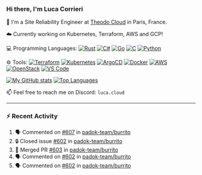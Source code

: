 ### Hi there, I'm Luca Corrieri

👋 I'm a Site Reliability Engineer at [Theodo Cloud](https://cloud.theodo.com/) in Paris, France.

☁️ Currently working on Kubernetes, Terraform, AWS and GCP!

💻 Programming Languages:
[![Rust](https://img.shields.io/badge/Rust-c14566?style=flat-square&logo=rust&logoColor=white)](#)
[![C#](https://img.shields.io/badge/C%23-1e9e25.svg?style=flat-square&logo=c%20sharp&logoColor=white)](#)
[![Go](https://img.shields.io/badge/Go-007d9c?style=flat-square&logo=go&logoColor=white)](#)
[![C](https://img.shields.io/badge/C-2570ae.svg?style=flat-square&logo=c&logoColor=white)](#)
[![Python](https://img.shields.io/badge/Python-3b78a7.svg?style=flat-square&logo=python&logoColor=white)](#)

⚙️ Tools:
[![Terraform](https://img.shields.io/badge/Terraform-7B42BC?style=flat-square&logo=terraform&logoColor=white)](#)
[![Kubernetes](https://img.shields.io/badge/Kubernetes-326CE5?style=flat-square&logo=kubernetes&logoColor=white)](#)
[![ArgoCD](https://img.shields.io/badge/ArgoCD-009485?style=flat-square&logo=argo&logoColor=white)](#)
[![Docker](https://img.shields.io/badge/Docker-2496ED?style=flat-square&logo=docker&logoColor=white)](#)
[![AWS](https://img.shields.io/badge/AWS-232F3E?style=flat-square&logo=amazonaws&logoColor=white)](#)
[![OpenStack](https://img.shields.io/badge/OpenStack-ED1944?style=flat-square&logo=openstack&logoColor=white)](#)
[![VS Code](https://img.shields.io/badge/VS%20Code-007ACC?style=flat-square&logo=visualstudiocode&logoColor=white)](#)

[![My GitHub stats](https://github-readme-stats.vercel.app/api?username=corrieriluca&hide_rank=true&count_private=true&include_all_commits=true&show_icons=true&theme=github_dark)](#)
[![Top Languages](https://github-readme-stats.vercel.app/api/top-langs/?username=corrieriluca&layout=compact&theme=github_dark)](#)

📫 Feel free to reach me on Discord: `luca.cloud`

---

### :zap: Recent Activity

<!--START_SECTION:activity-->
1. 🗣 Commented on [#607](https://github.com/padok-team/burrito/pull/607#issuecomment-2931613369) in [padok-team/burrito](https://github.com/padok-team/burrito)
2. 🔒 Closed issue [#602](https://github.com/padok-team/burrito/issues/602) in [padok-team/burrito](https://github.com/padok-team/burrito)
3. 🎉 Merged PR [#603](https://github.com/padok-team/burrito/pull/603) in [padok-team/burrito](https://github.com/padok-team/burrito)
4. 🗣 Commented on [#602](https://github.com/padok-team/burrito/issues/602#issuecomment-2929824174) in [padok-team/burrito](https://github.com/padok-team/burrito)
5. 🗣 Commented on [#602](https://github.com/padok-team/burrito/issues/602#issuecomment-2929635238) in [padok-team/burrito](https://github.com/padok-team/burrito)
<!--END_SECTION:activity-->
